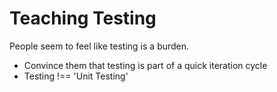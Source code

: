 # Teaching Testing


People seem to feel like testing is a burden.
* Convince them that testing is part of a quick iteration cycle
* Testing !== 'Unit Testing'
